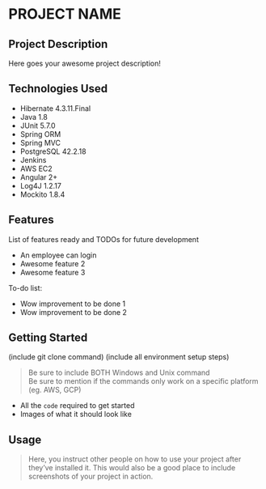 # PROJECT NAME

## Project Description

Here goes your awesome project description!

## Technologies Used

* Hibernate 4.3.11.Final
* Java 1.8
* JUnit 5.7.0
* Spring ORM
* Spring MVC
* PostgreSQL 42.2.18
* Jenkins
* AWS EC2
* Angular 2+
* Log4J 1.2.17
* Mockito 1.8.4

## Features

List of features ready and TODOs for future development
* An employee can login 
* Awesome feature 2
* Awesome feature 3

To-do list:
* Wow improvement to be done 1
* Wow improvement to be done 2

## Getting Started
   
(include git clone command)
(include all environment setup steps)

> Be sure to include BOTH Windows and Unix command  
> Be sure to mention if the commands only work on a specific platform (eg. AWS, GCP)

- All the `code` required to get started
- Images of what it should look like

## Usage

> Here, you instruct other people on how to use your project after they’ve installed it. This would also be a good place to include screenshots of your project in action.
